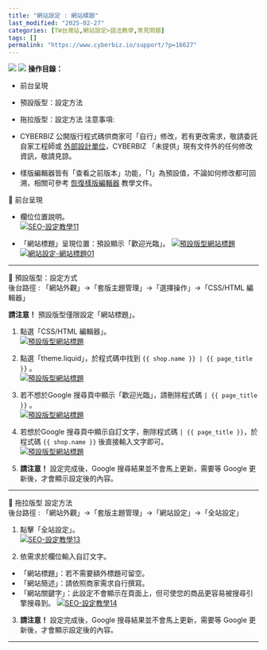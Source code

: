 ```yaml
---
title: "網站設定 : 網站標題"
last_modified: "2025-02-27"
categories: [TW台灣站,網站設定>語法教學,常見問題]
tags: []
permalink: "https://www.cyberbiz.io/support/?p=16627"
---
```


![](https://www.cyberbiz.io/support/wp-content/uploads/適用站別.png)
[![](https://www.cyberbiz.io/support/wp-content/uploads/台灣站.png)](https://www.cyberbiz.io/support/?page_id=2490)
**操作目錄：**

* 前台呈現
* 預設版型：設定方法
* 拖拉版型：設定方法
注意事項:  

* CYBERBIZ 公開版行程式碼供商家可「自行」修改，若有更改需求，敬請委託自家工程師或 [外部設計單位](https://docs.google.com/spreadsheets/d/1uvrqOE10xyMVPvUctgOw9HddT9wbty5ZCNnBQCpmlMI/edit?usp=sharing)，CYBERBIZ 「未提供」現有文件外的任何修改資訊，敬請見諒。 
* 樣版編輯器皆有「查看之前版本」功能，「1」為預設值，不論如何修改都可回溯，相關可參考 [恢復樣版編輯器](https://www.cyberbiz.io/support/?p=16146) 教學文件。 

📌 前台呈現  

* 欄位位置說明。  
[![SEO-設定教學11](https://www.cyberbiz.io/support/wp-content/uploads/SEO-設定教學11.png)](https://www.cyberbiz.io/support/wp-content/uploads/SEO-設定教學11.png)



* 「網站標題」呈現位置：預設顯示「歡迎光臨」。
[![預設版型網站標題](https://www.cyberbiz.co/helpcenter/wp-content/uploads/2019/10/網站搜尋結果的歡迎光臨.png)](https://www.cyberbiz.co/helpcenter/wp-content/uploads/2019/10/網站搜尋結果的歡迎光臨.png)  
[![網站設定-網站標題01](https://www.cyberbiz.io/support/wp-content/uploads/網站設定-網站標題01.png)](https://www.cyberbiz.io/support/wp-content/uploads/網站設定-網站標題01.png)  

* * *


📌 預設版型：設定方式  
後台路徑 :  「網站外觀」→「套版主題管理」→「選擇操作」→「CSS/HTML 編輯器」  

**請注意！** 預設版型僅限設定「網站標題」。  


1. 點選「CSS/HTML 編輯器」。  
[![預設版型網站標題](https://www.cyberbiz.io/helpcenter/wp-content/uploads/預設版型網站標題01.png)](https://www.cyberbiz.io/helpcenter/wp-content/uploads/預設版型網站標題01.png)



2. 點選「theme.liquid」，於程式碼中找到 `{{ shop.name }} | {{ page_title }}` 。  
[![預設版型網站標題](https://www.cyberbiz.io/helpcenter/wp-content/uploads/預設版型網站標題02.png)](https://www.cyberbiz.io/helpcenter/wp-content/uploads/預設版型網站標題02.png)



3. 若不想於Google 搜尋頁中顯示「歡迎光臨」，請刪除程式碼 `| {{ page_title }}` 。  
[![預設版型網站標題](https://www.cyberbiz.co/helpcenter/wp-content/uploads/2019/10/網站搜尋結果的歡迎光臨4.png)](https://www.cyberbiz.co/helpcenter/wp-content/uploads/2019/10/網站搜尋結果的歡迎光臨4.png)



4. 若想於Google 搜尋頁中顯示自訂文字，刪除程式碼 `| {{ page_title }}`，於程式碼 `{{ shop.name }}` 後直接輸入文字即可。  
[![預設版型網站標題](https://www.cyberbiz.co/helpcenter/wp-content/uploads/2019/10/網站搜尋結果的歡迎光臨5.png)](https://www.cyberbiz.co/helpcenter/wp-content/uploads/2019/10/網站搜尋結果的歡迎光臨5.png)



5. **請注意！** 設定完成後，Google 搜尋結果並不會馬上更新，需要等 Google 更新後，才會顯示設定後的內容。

* * *


📌 拖拉版型 設定方法  
後台路徑 :  「網站外觀」→「套版主題管理」→「網站設定」→「全站設定」  


1. 點擊「全站設定」。  
[![SEO-設定教學13](https://www.cyberbiz.io/support/wp-content/uploads/SEO-設定教學13.png)](https://www.cyberbiz.io/support/wp-content/uploads/SEO-設定教學13.png)  


2. 依需求於欄位輸入自訂文字。  

* 「網站標題」：若不需要額外標題可留空。
* 「網站簡述」：請依照商家需求自行撰寫。
* 「網站關鍵字」：此設定不會顯示在頁面上，但可使您的商品更容易被搜尋引擎搜尋到。
[![SEO-設定教學14](https://www.cyberbiz.io/support/wp-content/uploads/SEO-設定教學14.png)](https://www.cyberbiz.io/support/wp-content/uploads/SEO-設定教學14.png)

3. **請注意！** 設定完成後，Google 搜尋結果並不會馬上更新，需要等 Google 更新後，才會顯示設定後的內容。

* * *



